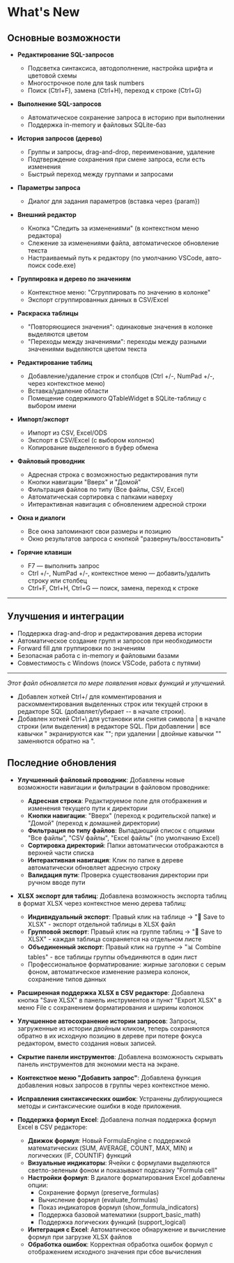# What's New

## Основные возможности

- **Редактирование SQL-запросов**
  - Подсветка синтаксиса, автодополнение, настройка шрифта и цветовой схемы
  - Многострочное поле для task numbers
  - Поиск (Ctrl+F), замена (Ctrl+H), переход к строке (Ctrl+G)

- **Выполнение SQL-запросов**
  - Автоматическое сохранение запроса в историю при выполнении
  - Поддержка in-memory и файловых SQLite-баз

- **История запросов (дерево)**
  - Группы и запросы, drag-and-drop, переименование, удаление
  - Подтверждение сохранения при смене запроса, если есть изменения
  - Быстрый переход между группами и запросами

- **Параметры запроса**
  - Диалог для задания параметров (вставка через {param})

- **Внешний редактор**
  - Кнопка "Следить за изменениями" (в контекстном меню редактора)
  - Слежение за изменениями файла, автоматическое обновление текста
  - Настраиваемый путь к редактору (по умолчанию VSCode, авто-поиск code.exe)

- **Группировка и дерево по значениям**
  - Контекстное меню: "Сгруппировать по значению в колонке"
  - Экспорт сгруппированных данных в CSV/Excel

- **Раскраска таблицы**
  - "Повторяющиеся значения": одинаковые значения в колонке выделяются цветом
  - "Переходы между значениями": переходы между разными значениями выделяются цветом текста

- **Редактирование таблиц**
  - Добавление/удаление строк и столбцов (Ctrl +/-, NumPad +/-, через контекстное меню)
  - Вставка/удаление области
  - Помещение содержимого QTableWidget в SQLite-таблицу с выбором имени

- **Импорт/экспорт**
  - Импорт из CSV, Excel/ODS
  - Экспорт в CSV/Excel (с выбором колонок)
  - Копирование выделенного в буфер обмена

- **Файловый проводник**
  - Адресная строка с возможностью редактирования пути
  - Кнопки навигации "Вверх" и "Домой"
  - Фильтрация файлов по типу (Все файлы, CSV, Excel)
  - Автоматическая сортировка с папками наверху
  - Интерактивная навигация с обновлением адресной строки

- **Окна и диалоги**
  - Все окна запоминают свои размеры и позицию
  - Окно результатов запроса с кнопкой "развернуть/восстановить"

- **Горячие клавиши**
  - F7 — выполнить запрос
  - Ctrl +/-, NumPad +/-, контекстное меню — добавить/удалить строку или столбец
  - Ctrl+F, Ctrl+H, Ctrl+G — поиск, замена, переход к строке

---

## Улучшения и интеграции

- Поддержка drag-and-drop и редактирования дерева истории
- Автоматическое создание групп и запросов при необходимости
- Forward fill для группировки по значениям
- Безопасная работа с in-memory и файловыми базами
- Совместимость с Windows (поиск VSCode, работа с путями)

---

_Этот файл обновляется по мере появления новых функций и улучшений._ 

- Добавлен хоткей Ctrl+/ для комментирования и раскомментирования выделенных строк или текущей строки в редакторе SQL (добавляет/убирает -- в начале строки).
- Добавлен хоткей Ctrl+\ для установки или снятия символа | в начале строки (или выделения) в редакторе SQL. При добавлении | все кавычки " экранируются как ""; при удалении | двойные кавычки "" заменяются обратно на ".

## Последние обновления

- **Улучшенный файловый проводник**: Добавлены новые возможности навигации и фильтрации в файловом проводнике:
  - **Адресная строка**: Редактируемое поле для отображения и изменения текущего пути к директории
  - **Кнопки навигации**: "Вверх" (переход к родительской папке) и "Домой" (переход к домашней директории)
  - **Фильтрация по типу файлов**: Выпадающий список с опциями "Все файлы", "CSV файлы", "Excel файлы" (по умолчанию Excel)
  - **Сортировка директорий**: Папки автоматически отображаются в верхней части списка
  - **Интерактивная навигация**: Клик по папке в дереве автоматически обновляет адресную строку
  - **Валидация пути**: Проверка существования директории при ручном вводе пути

- **XLSX экспорт для таблиц**: Добавлена возможность экспорта таблиц в формат XLSX через контекстное меню дерева таблиц:
  - **Индивидуальный экспорт**: Правый клик на таблице → "💾 Save to XLSX" - экспорт отдельной таблицы в XLSX файл
  - **Групповой экспорт**: Правый клик на группе таблиц → "💾 Save to XLSX" - каждая таблица сохраняется на отдельном листе
  - **Объединенный экспорт**: Правый клик на группе → "📊 Combine tables" - все таблицы группы объединяются в один лист
  - Профессиональное форматирование: жирные заголовки с серым фоном, автоматическое изменение размера колонок, сохранение типов данных
- **Расширенная поддержка XLSX в CSV редакторе**: Добавлена кнопка "Save XLSX" в панель инструментов и пункт "Export XLSX" в меню File с сохранением форматирования и ширины колонок
- **Улучшенное автосохранение истории запросов**: Запросы, загруженные из истории двойным кликом, теперь сохраняются обратно в их исходную позицию в дереве при потере фокуса редактором, вместо создания новых записей.
- **Скрытие панели инструментов**: Добавлена возможность скрывать панель инструментов для экономии места на экране.
- **Контекстное меню "Добавить запрос"**: Добавлена функция добавления новых запросов в группы через контекстное меню.
- **Исправления синтаксических ошибок**: Устранены дублирующиеся методы и синтаксические ошибки в коде приложения.
- **Поддержка формул Excel**: Добавлена полная поддержка формул Excel в CSV редакторе:
  - **Движок формул**: Новый FormulaEngine с поддержкой математических (SUM, AVERAGE, COUNT, MAX, MIN) и логических (IF, COUNTIF) функций
  - **Визуальные индикаторы**: Ячейки с формулами выделяются светло-зеленым фоном и показывают подсказку "Formula cell"
  - **Настройки формул**: В диалоге форматирования Excel добавлены опции:
    - Сохранение формул (preserve_formulas)
    - Вычисление формул (evaluate_formulas)
    - Показ индикаторов формул (show_formula_indicators)
    - Поддержка базовой математики (support_basic_math)
    - Поддержка логических функций (support_logical)
  - **Интеграция с Excel**: Автоматическое обнаружение и вычисление формул при загрузке XLSX файлов
  - **Обработка ошибок**: Корректная обработка ошибок формул с отображением исходного значения при сбое вычисления